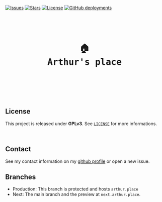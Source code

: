 [![Issues](https://img.shields.io/github/issues/arthurfiorette/place?logo=github&label=Issues)](https://github.com/arthurfiorette/place/issues)
[![Stars](https://img.shields.io/github/stars/arthurfiorette/place?logo=github&label=Stars)](https://github.com/arthurfiorette/place/stargazers)
[![License](https://img.shields.io/github/license/arthurfiorette/place?label=License)](https://github.com/arthurfiorette/place/blob/main/LICENSE)
[![GitHub deployments](https://img.shields.io/github/deployments/arthurfiorette/place/Production?label=Deployment)](https://github.com/arthurfiorette/place/deployments)

<br />

<div align="center">
  <pre>
  <h1>🏠
Arthur's place</h1>
  </pre>
  <br />
</div>

<br />

## License

This project is released under **GPLv3**. See [`LICENSE`](LICENSE) for more informations.

<br />

## Contact

See my contact information on my [github profile](https://github.com/arthurfiorette) or
open a new issue.

## Branches

 - Production: This branch is protected and hosts `arthur.place`
 - Next: The main branch and the preview at `next.arthur.place`.

<br />
